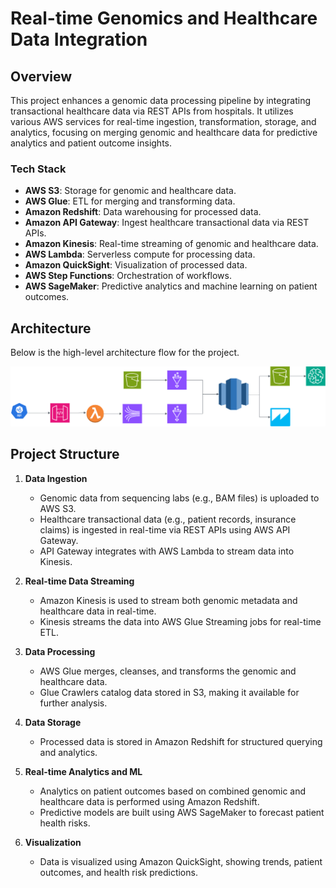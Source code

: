 # Real-time Genomics and Healthcare Data Integration

## Overview

This project enhances a genomic data processing pipeline by integrating transactional healthcare data via REST APIs from hospitals. It utilizes various AWS services for real-time ingestion, transformation, storage, and analytics, focusing on merging genomic and healthcare data for predictive analytics and patient outcome insights.

### Tech Stack

- **AWS S3**: Storage for genomic and healthcare data.
- **AWS Glue**: ETL for merging and transforming data.
- **Amazon Redshift**: Data warehousing for processed data.
- **Amazon API Gateway**: Ingest healthcare transactional data via REST APIs.
- **Amazon Kinesis**: Real-time streaming of genomic and healthcare data.
- **AWS Lambda**: Serverless compute for processing data.
- **Amazon QuickSight**: Visualization of processed data.
- **AWS Step Functions**: Orchestration of workflows.
- **AWS SageMaker**: Predictive analytics and machine learning on patient outcomes.

## Architecture

Below is the high-level architecture flow for the project.

![Flow Diagram](./genomicsflow.png)

## Project Structure

1. **Data Ingestion**
   - Genomic data from sequencing labs (e.g., BAM files) is uploaded to AWS S3.
   - Healthcare transactional data (e.g., patient records, insurance claims) is ingested in real-time via REST APIs using AWS API Gateway.
   - API Gateway integrates with AWS Lambda to stream data into Kinesis.

2. **Real-time Data Streaming**
   - Amazon Kinesis is used to stream both genomic metadata and healthcare data in real-time.
   - Kinesis streams the data into AWS Glue Streaming jobs for real-time ETL.

3. **Data Processing**
   - AWS Glue merges, cleanses, and transforms the genomic and healthcare data.
   - Glue Crawlers catalog data stored in S3, making it available for further analysis.

4. **Data Storage**
   - Processed data is stored in Amazon Redshift for structured querying and analytics.

5. **Real-time Analytics and ML**
   - Analytics on patient outcomes based on combined genomic and healthcare data is performed using Amazon Redshift.
   - Predictive models are built using AWS SageMaker to forecast patient health risks.

6. **Visualization**
   - Data is visualized using Amazon QuickSight, showing trends, patient outcomes, and health risk predictions.
